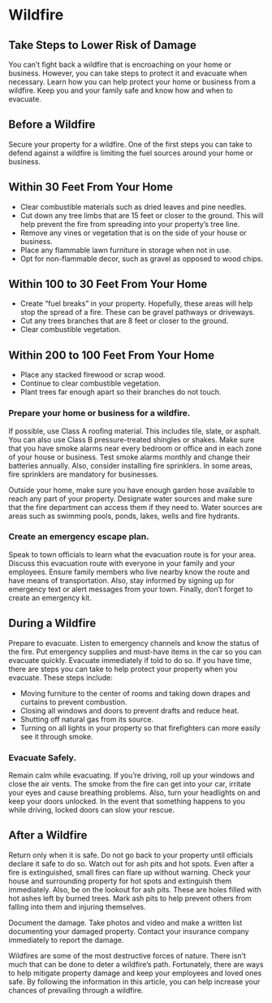 # Wildfire

## Take Steps to Lower Risk of Damage
 
You can’t fight back a wildfire that is encroaching on your home or business. However, you can take steps to protect it and evacuate when necessary. Learn how you can help protect your home or business from a wildfire.  Keep you and your family safe and know how and when to evacuate.
 
## Before a Wildfire
Secure your property for a wildfire. One of the first steps you can take to defend against a wildfire is limiting the fuel sources around your home or business.
 
## Within 30 Feet From Your Home
* Clear combustible materials such as dried leaves and pine needles.
* Cut down any tree limbs that are 15 feet or closer to the ground. This will help prevent the fire from spreading into your property’s tree line.
* Remove any vines or vegetation that is on the side of your house or business.
* Place any flammable lawn furniture in storage when not in use.
* Opt for non-flammable decor, such as gravel as opposed to wood chips.

## Within 100 to 30 Feet From Your Home
* Create “fuel breaks” in your property. Hopefully, these areas will help stop the spread of a fire. These can be gravel pathways or driveways.
* Cut any trees branches that are 8 feet or closer to the ground.
* Clear combustible vegetation.

## Within 200 to 100 Feet From Your Home
* Place any stacked firewood or scrap wood.
* Continue to clear combustible vegetation.
* Plant trees far enough apart so their branches do not touch.


### Prepare your home or business for a wildfire.

If possible, use Class A roofing material. This includes tile, slate, or asphalt. You can also use Class B pressure-treated shingles or shakes. Make sure that you have smoke alarms near every bedroom or office and in each zone of your house or business. Test smoke alarms monthly and change their batteries annually. Also, consider installing fire sprinklers. In some areas, fire sprinklers are mandatory for businesses.
 
Outside your home, make sure you have enough garden hose available to reach any part of your property. Designate water sources and make sure that the fire department can access them if they need to. Water sources are areas such as swimming pools, ponds, lakes, wells and fire hydrants.
 
### Create an emergency escape plan.

Speak to town officials to learn what the evacuation route is for your area. Discuss this evacuation route with everyone in your family and your employees. Ensure family members who live nearby know the route and have means of transportation. Also, stay informed by signing up for emergency text or alert messages from your town. Finally, don’t forget to create an emergency kit.
 
## During a Wildfire
Prepare to evacuate. Listen to emergency channels and know the status of the fire. Put emergency supplies and must-have items in the car so you can evacuate quickly. Evacuate immediately if told to do so. If you have time, there are steps you can take to help protect your property when you evacuate. These steps include:
 
* Moving furniture to the center of rooms and taking down drapes and curtains to prevent combustion.
* Closing all windows and doors to prevent drafts and reduce heat.
* Shutting off natural gas from its source.
* Turning on all lights in your property so that firefighters can more easily see it through smoke.

### Evacuate Safely.
Remain calm while evacuating. If you’re driving, roll up your windows and close the air vents. The smoke from the fire can get into your car, irritate your eyes and cause breathing problems. Also, turn your headlights on and keep your doors unlocked. In the event that something happens to you while driving, locked doors can slow your rescue.
 
## After a Wildfire

Return only when it is safe. Do not go back to your property until officials declare it safe to do so. Watch out for ash pits and hot spots. Even after a fire is extinguished, small fires can flare up without warning. Check your house and surrounding property for hot spots and extinguish them immediately. Also, be on the lookout for ash pits. These are holes filled with hot ashes left by burned trees. Mark ash pits to help prevent others from falling into them and injuring themselves.
 
Document the damage. Take photos and video and make a written list documenting your damaged property. Contact your insurance company immediately to report the damage.
 
Wildfires are some of the most destructive forces of nature. There isn’t much that can be done to deter a wildfire’s path. Fortunately, there are ways to help mitigate property damage and keep your employees and loved ones safe. By following the information in this article, you can help increase your chances of prevailing through a wildfire.